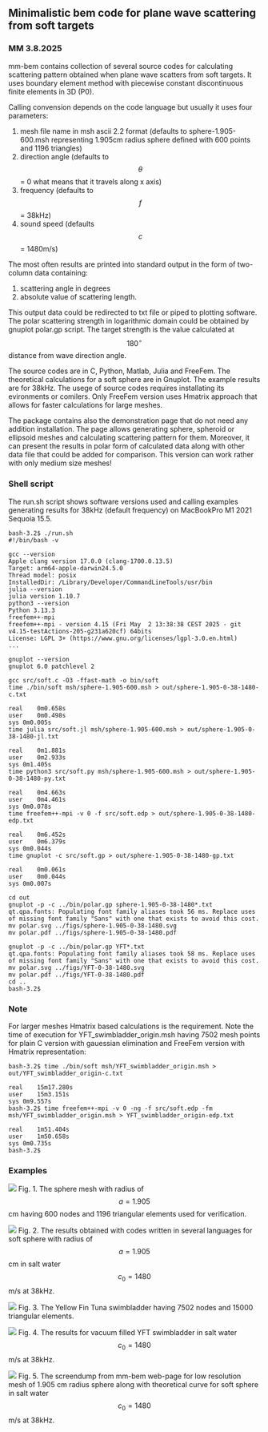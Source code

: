 ## Minimalistic bem code for plane wave scattering from soft targets 
### MM 3.8.2025

mm-bem contains collection of several source codes for calculating scattering pattern obtained when plane wave scatters from soft targets. It uses boundary element method with piecewise constant discontinuous finite elements in 3D (P0).

Calling convension depends on the code language but usually it uses four parameters:

1. mesh file name in msh ascii 2.2 format (defaults to sphere-1.905-600.msh representing 1.905cm radius sphere defined with 600 points and 1196 triangles)
2. direction angle (defaults to $$\theta$$ = 0 what means that it travels along x axis)
3. frequency (defaults to $$f$$ = 38kHz)
4. sound speed (defaults $$c$$ = 1480m/s)

The most often results are printed into standard output in the form of two-column data containing:

1. scattering angle in degrees 
2. absolute value of scattering length.  

This output data could be redirected to txt file or piped to plotting software. The polar scattering strength in logarithmic domain could be obtained by gnuplot polar.gp script. The target strength is the value calculated at  $$180^{\circ}$$ distance from wave direction angle. 

The source codes are in C, Python, Matlab, Julia and FreeFem. The theoretical calculations for a soft sphere are in Gnuplot. The example results are for 38kHz. The usege of source codes requires installating its evironments or comilers. Only FreeFem version uses Hmatrix approach that allows for faster calculations for large meshes. 

The package contains also the demonstration page that do not need any addition installation. The page allows generating sphere, spheroid or ellipsoid meshes and calculating scattering pattern for them. Moreover, it can present the results in polar form of calculated data along with other data file that could be added for comparison. This version can work rather with only medium size meshes!

### Shell script

The run.sh script shows software versions used and calling examples generating results for 38kHz (default frequency) on MacBookPro M1 2021 Sequoia 15.5. 

```
bash-3.2$ ./run.sh
#!/bin/bash -v

gcc --version
Apple clang version 17.0.0 (clang-1700.0.13.5)
Target: arm64-apple-darwin24.5.0
Thread model: posix
InstalledDir: /Library/Developer/CommandLineTools/usr/bin
julia --version
julia version 1.10.7
python3 --version
Python 3.13.3
freefem++-mpi
freefem++-mpi - version 4.15 (Fri May  2 13:38:38 CEST 2025 - git v4.15-testActions-205-g231a620cf) 64bits
License: LGPL 3+ (https://www.gnu.org/licenses/lgpl-3.0.en.html)
...

gnuplot --version
gnuplot 6.0 patchlevel 2

gcc src/soft.c -O3 -ffast-math -o bin/soft
time ./bin/soft msh/sphere-1.905-600.msh > out/sphere-1.905-0-38-1480-c.txt

real	0m0.658s
user	0m0.498s
sys	0m0.005s
time julia src/soft.jl msh/sphere-1.905-600.msh > out/sphere-1.905-0-38-1480-jl.txt

real	0m1.881s
user	0m2.933s
sys	0m1.405s
time python3 src/soft.py msh/sphere-1.905-600.msh > out/sphere-1.905-0-38-1480-py.txt

real	0m4.663s
user	0m4.461s
sys	0m0.078s
time freefem++-mpi -v 0 -f src/soft.edp > out/sphere-1.905-0-38-1480-edp.txt

real	0m6.452s
user	0m6.379s
sys	0m0.044s
time gnuplot -c src/soft.gp > out/sphere-1.905-0-38-1480-gp.txt

real	0m0.061s
user	0m0.044s
sys	0m0.007s

cd out
gnuplot -p -c ../bin/polar.gp sphere-1.905-0-38-1480*.txt
qt.qpa.fonts: Populating font family aliases took 56 ms. Replace uses of missing font family "Sans" with one that exists to avoid this cost. 
mv polar.svg ../figs/sphere-1.905-0-38-1480.svg
mv polar.pdf ../figs/sphere-1.905-0-38-1480.pdf

gnuplot -p -c ../bin/polar.gp YFT*.txt
qt.qpa.fonts: Populating font family aliases took 58 ms. Replace uses of missing font family "Sans" with one that exists to avoid this cost. 
mv polar.svg ../figs/YFT-0-38-1480.svg
mv polar.pdf ../figs/YFT-0-38-1480.pdf
cd ..
bash-3.2$ 
```

### Note

For larger meshes Hmatrix based calculations is the requirement. Note the time of execution for YFT\_swimbladder\_origin.msh having 7502 mesh points for plain C version with gauessian elimination and FreeFem version with Hmatrix representation:

```
bash-3.2$ time ./bin/soft msh/YFT_swimbladder_origin.msh > out/YFT_swimbladder_origin-c.txt

real	15m17.280s
user	15m3.151s
sys	0m9.557s
bash-3.2$ time freefem++-mpi -v 0 -ng -f src/soft.edp -fm msh/YFT_swimbladder_origin.msh > YFT_swimbladder_origin-edp.txt

real	1m51.404s
user	1m50.658s
sys	0m0.735s
bash-3.2$ 

```

### Examples

![](figs/sphere-1.905-600.png)
Fig. 1. The sphere mesh with radius of $$a=1.905$$ cm having 600 nodes and 1196 triangular elements used for  verification.

![](figs/sphere-1.905-0-38-1480.svg)
Fig. 2. The results obtained with codes written in several languages for soft sphere with radius of $$a=1.905$$ cm in salt water $$c_0=1480$$ m/s at 38kHz.

![](figs/YFT_swimbladder_origin.png)
Fig. 3. The Yellow Fin Tuna swimbladder having 7502 nodes and 15000 triangular elements. 

![](figs/YFT_swimbladder_origin-edp-0-38-1480.svg)
Fig. 4. The results for vacuum filled YFT swimbladder in salt water $$c_0=1480$$ m/s at 38kHz.

![](figs/mm-bem-example.png)
Fig. 5. The screendump from mm-bem web-page for low resolution mesh of 1.905 cm radius sphere along with theoretical curve for soft sphere in salt water $$c_0=1480$$ m/s at 38kHz.
